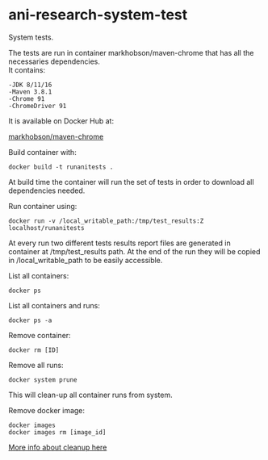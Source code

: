 # ani-research-system-test
System tests.

The tests are run in container markhobson/maven-chrome that has all the necessaries dependencies.  
It contains:
```
-JDK 8/11/16
-Maven 3.8.1
-Chrome 91
-ChromeDriver 91
```
It is available on Docker Hub at: 

 [markhobson/maven-chrome](https://hub.docker.com/r/markhobson/maven-chrome/)


Build container with:
```
docker build -t runanitests .
```

At build time the container will run the set of tests in order to download all dependencies needed.


Run container using:
```
docker run -v /local_writable_path:/tmp/test_results:Z localhost/runanitests
```
At every run two different tests results report files are generated in container at /tmp/test_results path. 
At the end of the run they will be copied in /local_writable_path to be easily accessible.

List all containers:
```
docker ps
```

List all containers and runs:
```
docker ps -a
```
Remove container:
```
docker rm [ID]
```

Remove all runs:
```
docker system prune
```
This will clean-up all container runs from system.

Remove docker image:
```
docker images 
docker images rm [image_id]
```
[More info about cleanup here](https://linuxize.com/post/how-to-remove-docker-images-containers-volumes-and-networks/)
